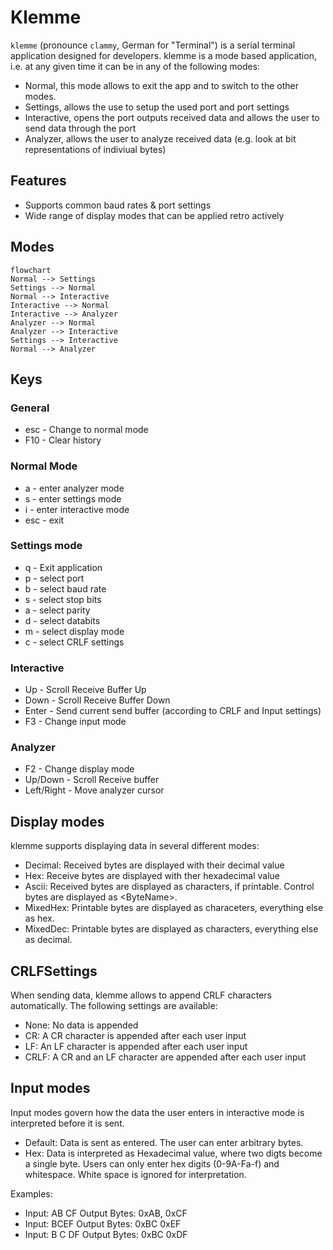 # Klemme

`klemme` (pronounce `clammy`, German for "Terminal") is a serial terminal application designed
for developers. klemme is a mode based application, i.e. at any given time it can be in any of the following modes:

* Normal, this mode allows to exit the app and to switch to the other modes.
* Settings, allows the use to setup the used port and port settings
* Interactive, opens the port outputs received data and allows the user to send data through the port
* Analyzer, allows the user to analyze received data (e.g. look at bit representations of indiviual bytes)

## Features

* Supports common baud rates & port settings
* Wide range of display modes that can be applied retro actively

## Modes

```mermaid
flowchart
Normal --> Settings
Settings --> Normal
Normal --> Interactive
Interactive --> Normal
Interactive --> Analyzer
Analyzer --> Normal
Analyzer --> Interactive
Settings --> Interactive
Normal --> Analyzer
```

## Keys

### General

* esc - Change to normal mode
* F10 - Clear history

### Normal Mode

* a - enter analyzer mode
* s - enter settings mode
* i - enter interactive mode
* esc - exit

### Settings mode

* q - Exit application
* p - select port
* b - select baud rate
* s - select stop bits
* a - select parity
* d - select databits
* m - select display mode
* c - select CRLF settings

### Interactive

* Up - Scroll Receive Buffer Up
* Down - Scroll Receive Buffer Down
* Enter - Send current send buffer (according to CRLF and Input settings)
* F3 - Change input mode

### Analyzer

* F2 - Change display mode
* Up/Down - Scroll Receive buffer
* Left/Right - Move analyzer cursor

## Display modes

klemme supports displaying data in several different modes:

* Decimal: Received bytes are displayed with their decimal value
* Hex: Receive bytes are displayed with ther hexadecimal value
* Ascii: Received bytes are displayed as characters, if printable. Control bytes are displayed as \<ByteName\>.
* MixedHex: Printable bytes are displayed as characeters, everything else as hex.
* MixedDec: Printable bytes are displayed as characters, everything else as decimal.

## CRLFSettings

When sending data, klemme allows to append CRLF characters automatically. The following settings are available:

* None: No data is appended
* CR: A CR character is appended after each user input
* LF: An LF character is appended after each user input
* CRLF: A CR and an LF character are appended after each user input

## Input modes

Input modes govern how the data the user enters in interactive mode is interpreted before it is sent.

* Default: Data is sent as entered. The user can enter arbitrary bytes.
* Hex: Data is interpreted as Hexadecimal value, where two digts become a single byte. Users can only enter hex digits (0-9A-Fa-f) and whitespace. White space is ignored for interpretation.

Examples:

* Input: AB CF  Output Bytes: 0xAB, 0xCF
* Input: BCEF Output Bytes: 0xBC 0xEF
* Input: B C DF Output Bytes: 0xBC 0xDF

